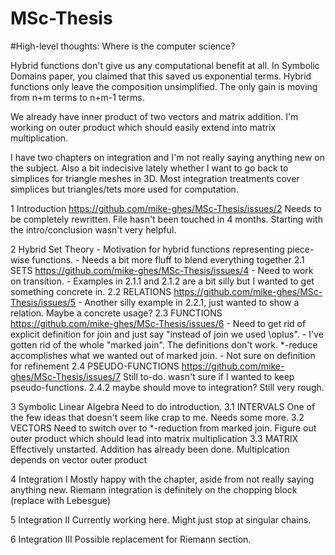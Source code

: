 MSc-Thesis
==========

#High-level thoughts:
  Where is the computer science?

  Hybrid functions don't give us any computational benefit at all. In Symbolic Domains paper, you claimed that this saved us exponential terms. Hybrid functions only leave the composition unsimplified. The only gain is moving from n+m terms to n+m-1 terms.
	
  We already have inner product of two vectors and matrix addition. I'm working on outer product which should easily extend into matrix multiplication.

  I have two chapters on integration and I'm not really saying anything new on the subject. Also a bit indecisive lately whether I want to go back to simplices for triangle meshes in 3D. Most integration treatments cover simplices but triangles/tets more used for computation.
	
1 Introduction https://github.com/mike-ghes/MSc-Thesis/issues/2
	Needs to be completely rewritten. File hasn't been touched in 4 months. Starting with the 
	intro/conclusion wasn't very helpful.

2 Hybrid Set Theory
    - Motivation for hybrid functions representing piece-wise functions.
    - Needs a bit more fluff to blend everything together
  2.1 SETS https://github.com/mike-ghes/MSc-Thesis/issues/4
    - Need to work on transition.
    - Examples in 2.1.1 and 2.1.2 are a bit silly but I wanted to get something concrete in.
  2.2 RELATIONS https://github.com/mike-ghes/MSc-Thesis/issues/5
    - Another silly example in 2.2.1, just wanted to show a relation. Maybe a concrete usage?
  2.3 FUNCTIONS https://github.com/mike-ghes/MSc-Thesis/issues/6
    - Need to get rid of explicit definition for join and just say "instead of join we used \oplus".
	- I've gotten rid of the whole "marked join". The definitions don't work. *-reduce accomplishes what we wanted out of marked join.
	- Not sure on definition for refinement
	2.4 PSEUDO-FUNCTIONS https://github.com/mike-ghes/MSc-Thesis/issues/7
		Still to-do. wasn't sure if I wanted to keep pseudo-functions.
		2.4.2 maybe should move to integration? Still very rough.
		
3 Symbolic Linear Algebra
		Need to do introduction.
	3.1 INTERVALS
		One of the few ideas that doesn't seem like crap to me.
		Needs some more.
	3.2 VECTORS
		Need to switch over to *-reduction from marked join.
		Figure out outer product which should lead into matrix multiplication
	3.3 MATRIX
		Effectively unstarted.
		Addition has already been done.
		Multiplcation depends on vector outer product
		
4 Integration I
	Mostly happy with the chapter, aside from not really saying anything new.
	Riemann integration is definitely on the chopping block (replace with Lebesgue)
	
5 Integration II
	Currently working here.
	Might just stop at singular chains.
	
6 Integration III
	Possible replacement for Riemann section.
	
	
	
	
	
		
	
	